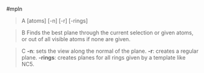#mpln
>A [atoms] [-n] [-r] [-rings]

>B Finds the best plane through the current selection or given atoms, or out of all visible atoms if none are given.

>C **-n**: sets the view along the normal of the plane.
**-r**: creates a regular plane.
**-rings**: creates planes for all rings given by a template like NC5.
